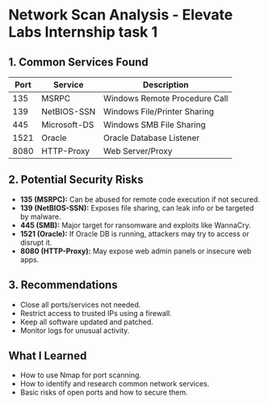 
# Network Scan Analysis - Elevate Labs Internship task 1

## 1. Common Services Found

| Port | Service        | Description                          |
|------|---------------|--------------------------------------|
| 135  | MSRPC         | Windows Remote Procedure Call         |
| 139  | NetBIOS-SSN   | Windows File/Printer Sharing          |
| 445  | Microsoft-DS  | Windows SMB File Sharing              |
| 1521 | Oracle        | Oracle Database Listener              |
| 8080 | HTTP-Proxy    | Web Server/Proxy                      |

## 2. Potential Security Risks

- **135 (MSRPC):** Can be abused for remote code execution if not secured.
- **139 (NetBIOS-SSN):** Exposes file sharing, can leak info or be targeted by malware.
- **445 (SMB):** Major target for ransomware and exploits like WannaCry.
- **1521 (Oracle):** If Oracle DB is running, attackers may try to access or disrupt it.
- **8080 (HTTP-Proxy):** May expose web admin panels or insecure web apps.

## 3. Recommendations

- Close all ports/services not needed.
- Restrict access to trusted IPs using a firewall.
- Keep all software updated and patched.
- Monitor logs for unusual activity.

## What I Learned

- How to use Nmap for port scanning.
- How to identify and research common network services.
- Basic risks of open ports and how to secure them.
